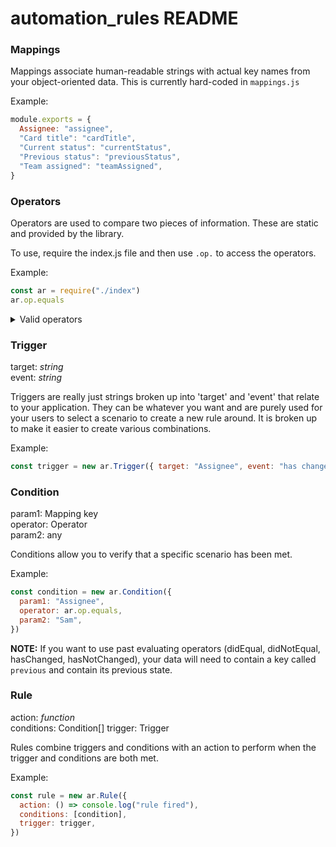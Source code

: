 # automation_rules README

### Mappings

Mappings associate human-readable strings with actual key names from your object-oriented data. This is currently hard-coded in `mappings.js`

Example:

```javascript
module.exports = {
  Assignee: "assignee",
  "Card title": "cardTitle",
  "Current status": "currentStatus",
  "Previous status": "previousStatus",
  "Team assigned": "teamAssigned",
}
```

### Operators

Operators are used to compare two pieces of information. These are static and provided by the library.

To use, require the index.js file and then use `.op.` to access the operators.

Example:

```javascript
const ar = require("./index")
ar.op.equals
```

<details>
<summary>Valid operators</summary>
<ul>
<li>equals</li>
<li>doesNotEqual</li>
<li>didEqual</li>
<li>didNotEqual</li>
<li>doesInclude</li>
<li>doesNotInclude</li>
<li>hasChanged</li>
<li>hasNotChanged</li>
<li>isGreatherThan</li>
<li>isGreatherThanOrEqualTo</li>
<li>isLessThan</li>
<li>isLessThanOrEqualTo</li>
<li>isFalsy</li>
<li>isTruthy</li>
</ul>
</details>

### Trigger

target: _string_<br>
event: _string_

Triggers are really just strings broken up into 'target' and 'event' that relate to your application. They can be whatever you want and are purely used for your users to select a scenario to create a new rule around. It is broken up to make it easier to create various combinations.

Example:

```javascript
const trigger = new ar.Trigger({ target: "Assignee", event: "has changed" })
```

### Condition

param1: Mapping key<br>
operator: Operator<br>
param2: any<br>

Conditions allow you to verify that a specific scenario has been met.

Example:

```javascript
const condition = new ar.Condition({
  param1: "Assignee",
  operator: ar.op.equals,
  param2: "Sam",
})
```

**NOTE:** If you want to use past evaluating operators (didEqual, didNotEqual, hasChanged, hasNotChanged), your data will need to contain a key called `previous` and contain its previous state.

### Rule

action: _function_<br>
conditions: Condition[]
trigger: Trigger

Rules combine triggers and conditions with an action to perform when the trigger and conditions are both met.

Example:

```javascript
const rule = new ar.Rule({
  action: () => console.log("rule fired"),
  conditions: [condition],
  trigger: trigger,
})
```

